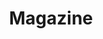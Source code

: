 ---
layout: work
title: Magazine 
meta: Description of portfolio peice
next-piece: "/piece-one/"
prev-piece: "/piece-five/"
banner: aroonow-banner.jpg
supertitle: launch.svg
supersub: A webpage to promote a new unique web store.
goal: The gial of this project was to create a logo and a launch page for a new site coming soon.  
obstacles: I needed to figure out a way to engage people on the site right and way and hopefully it would lead to them donating to us to start up.
outcome: I kept the site quite simple to allow people to easily understand what is going on with minimal works and the use of icons. I also wanted to keep the experience short beacue people are busy and don't have alot of time in their day to spend on a site let alone donate money.
images:
  - aroonow-1.jpg
  - aroonow-2.jpg
tags:
  - ai.svg
  - sublime.svg
---